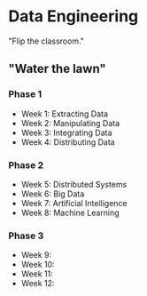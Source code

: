 # Data Engineering

"Flip the classroom."

"Water the lawn"
---

### Phase 1

- Week 1: Extracting Data
- Week 2: Manipulating Data
- Week 3: Integrating Data
- Week 4: Distributing Data

### Phase 2

- Week 5: Distributed Systems
- Week 6: Big Data
- Week 7: Artificial Intelligence
- Week 8: Machine Learning

### Phase 3

- Week 9:
- Week 10:
- Week 11:
- Week 12:
